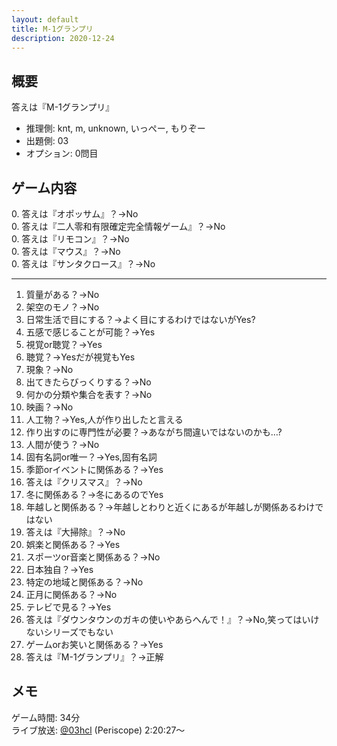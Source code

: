 ```yaml
---
layout: default
title: M-1グランプリ
description: 2020-12-24
---
```


## 概要

答えは『M-1グランプリ』

- 推理側: knt, m, unknown, いっぺー, もりぞー
- 出題側: 03
- オプション: 0問目

## ゲーム内容

0\. 答えは『オポッサム』？→No  
0\. 答えは『二人零和有限確定完全情報ゲーム』？→No  
0\. 答えは『リモコン』？→No  
0\. 答えは『マウス』？→No  
0\. 答えは『サンタクロース』？→No

---

1. 質量がある？→No
2. 架空のモノ？→No
3. 日常生活で目にする？→よく目にするわけではないがYes?
4. 五感で感じることが可能？→Yes
5. 視覚or聴覚？→Yes
6. 聴覚？→Yesだが視覚もYes
7. 現象？→No
8. 出てきたらびっくりする？→No
9. 何かの分類や集合を表す？→No
10. 映画？→No
11. 人工物？→Yes,人が作り出したと言える
12. 作り出すのに専門性が必要？→あながち間違いではないのかも…?
13. 人間が使う？→No
14. 固有名詞or唯一？→Yes,固有名詞
15. 季節orイベントに関係ある？→Yes
16. 答えは『クリスマス』？→No
17. 冬に関係ある？→冬にあるのでYes
18. 年越しと関係ある？→年越しとわりと近くにあるが年越しが関係あるわけではない
19. 答えは『大掃除』？→No
20. 娯楽と関係ある？→Yes
21. スポーツor音楽と関係ある？→No
22. 日本独自？→Yes
23. 特定の地域と関係ある？→No
24. 正月に関係ある？→No
25. テレビで見る？→Yes
26. 答えは『ダウンタウンのガキの使いやあらへんで！』？→No,笑ってはいけないシリーズでもない
27. ゲームorお笑いと関係ある？→Yes
28. 答えは『M-1グランプリ』？→正解

## メモ

ゲーム時間: 34分  
ライブ放送: [@03hcl](https://www.periscope.tv/03hcl/1djGXqDbONVJZ?t=2h20m27s) (Periscope) 2:20:27～
